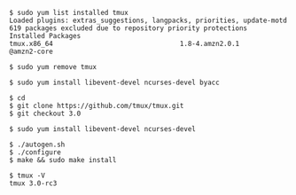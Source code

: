 
```console
$ sudo yum list installed tmux
Loaded plugins: extras_suggestions, langpacks, priorities, update-motd
619 packages excluded due to repository priority protections
Installed Packages
tmux.x86_64                                1.8-4.amzn2.0.1                                @amzn2-core
```

```console
$ sudo yum remove tmux
```

```console
$ sudo yum install libevent-devel ncurses-devel byacc
```


```console
$ cd 
$ git clone https://github.com/tmux/tmux.git
$ git checkout 3.0
```

```console
$ sudo yum install libevent-devel ncurses-devel
```

```console
$ ./autogen.sh
$ ./configure
$ make && sudo make install
```

```console
$ tmux -V
tmux 3.0-rc3
```

